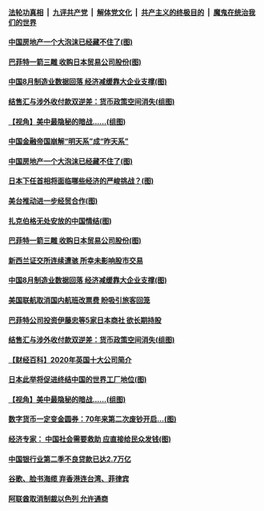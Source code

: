####  [法轮功真相](../../../../basic/blob/master/README.md?t=09011031) &nbsp;|&nbsp; [九评共产党](../../../../9ping.md/blob/master/README.md?t=09011031) &nbsp;|&nbsp; [解体党文化](../../../../jtdwh.md/blob/master/README.md?t=09011031)  &nbsp;|&nbsp; [共产主义的终极目的](../../../../gczydzjmd.md/blob/master/README.md?t=09011031) &nbsp;|&nbsp; [魔鬼在统治我们的世界](../../../../mgztzwmdsj.md/blob/master/README.md?t=09011031) 


#### [中国房地产一个大泡沫已经藏不住了(图)](../pages/p5/944753.md?t=09011031) 

#### [巴菲特一箭三雕 收购日本贸易公司股份(图)](../pages/p5/944743.md?t=09011031) 

#### [中国8月制造业数据回落 经济减缓靠大企业支撑(图)](../pages/p5/944730.md?t=09011031) 

#### [结售汇与涉外收付款双逆差：货币政策空间消失(组图)](../pages/p5/944685.md?t=09011031) 

#### [【视角】美中最隐秘的暗战……(组图)](../pages/p5/944679.md?t=09011031) 


#### [中国金融帝国崩解“明天系”成“昨天系”](../pages/p5/944771.md?t=09011031) 

#### [中国房地产一个大泡沫已经藏不住了(图)](../pages/p5/944753.md?t=09011031) 

#### [日本下任首相将面临哪些经济的严峻挑战？(图)](../pages/p5/944752.md?t=09011031) 

#### [美台推动进一步经贸合作(图)](../pages/p5/944764.md?t=09011031) 

#### [扎克伯格无处安放的中国情结(图)](../pages/p5/944762.md?t=09011031) 

#### [巴菲特一箭三雕 收购日本贸易公司股份(图)](../pages/p5/944743.md?t=09011031) 

#### [新西兰证交所连续遭骇 所幸未影响股市交易](../pages/p5/944732.md?t=09011031) 

#### [中国8月制造业数据回落 经济减缓靠大企业支撑(图)](../pages/p5/944730.md?t=09011031) 

#### [美国联航取消国内航班改票费 盼吸引旅客回笼](../pages/p5/944700.md?t=09011031) 

#### [巴菲特公司投资伊藤忠等5家日本商社 欲长期持股](../pages/p5/944697.md?t=09011031) 

#### [结售汇与涉外收付款双逆差：货币政策空间消失(组图)](../pages/p5/944685.md?t=09011031) 

#### [【财经百科】2020年英国十大公司简介](../pages/p5/944683.md?t=09011031) 

#### [日本此举将促进终结中国的世界工厂地位(图)](../pages/p5/944631.md?t=09011031) 

#### [【视角】美中最隐秘的暗战……(组图)](../pages/p5/944679.md?t=09011031) 

#### [数字货币一定变金圆券：70年来第二次废钞开启…(图)](../pages/p5/944674.md?t=09011031) 

#### [经济专家： 中国社会需要救助 应直接给民众发钱(图)](../pages/p5/944663.md?t=09011031) 

#### [中国银行业第二季不良贷款已达2.7万亿](../pages/p5/944659.md?t=09011031) 

#### [谷歌、脸书海缆 弃香港连台湾、菲律宾](../pages/p5/944654.md?t=09011031) 

#### [阿联酋取消制裁以色列 允许通商](../pages/p5/944647.md?t=09011031) 

